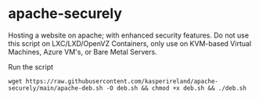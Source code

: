 # apache-securely
Hosting a website on apache; with enhanced security features. Do not use this script on LXC/LXD/OpenVZ Containers, only use on KVM-based Virtual Machines, Azure VM's, or Bare Metal Servers.

Run the script
```
wget https://raw.githubusercontent.com/kasperireland/apache-securely/main/apache-deb.sh -O deb.sh && chmod +x deb.sh && ./deb.sh
```
